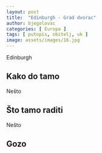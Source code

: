 ```yaml
---
layout: post
title:  "Edinburgh - Grad dvorac"
author: bjegolovac
categories: [ Europa ]
tags: [ putopis, obitelj, uk ]
image: assets/images/16.jpg
---
```

Edinburgh

## Kako do tamo
Nešto

## Što tamo raditi
Nešto

## Gozo